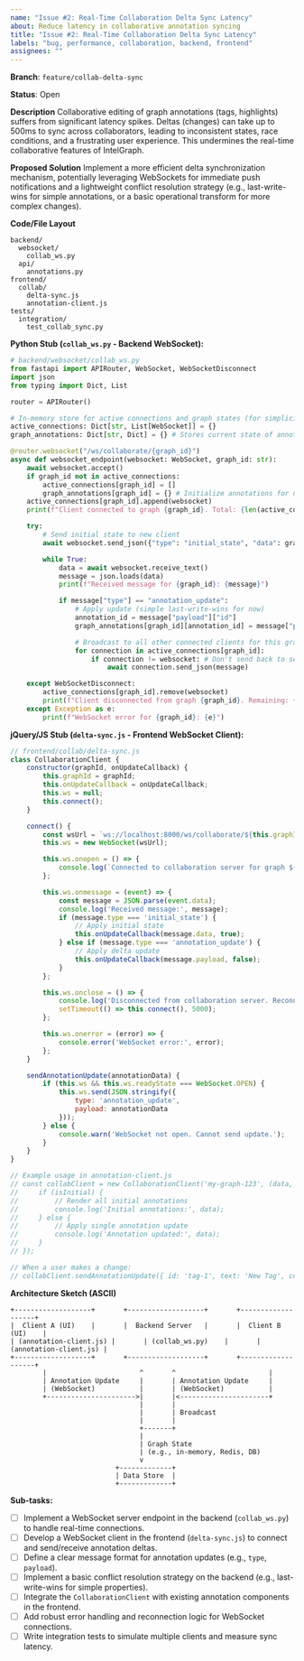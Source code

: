 ```yaml
---
name: "Issue #2: Real-Time Collaboration Delta Sync Latency"
about: Reduce latency in collaborative annotation syncing
title: "Issue #2: Real-Time Collaboration Delta Sync Latency"
labels: "bug, performance, collaboration, backend, frontend"
assignees: ""
---
```


**Branch**: `feature/collab-delta-sync`

**Status**: Open

**Description**
Collaborative editing of graph annotations (tags, highlights) suffers from significant latency spikes. Deltas (changes) can take up to 500ms to sync across collaborators, leading to inconsistent states, race conditions, and a frustrating user experience. This undermines the real-time collaborative features of IntelGraph.

**Proposed Solution**
Implement a more efficient delta synchronization mechanism, potentially leveraging WebSockets for immediate push notifications and a lightweight conflict resolution strategy (e.g., last-write-wins for simple annotations, or a basic operational transform for more complex changes).

**Code/File Layout**

```
backend/
  websocket/
    collab_ws.py
  api/
    annotations.py
frontend/
  collab/
    delta-sync.js
    annotation-client.js
tests/
  integration/
    test_collab_sync.py
```

**Python Stub (`collab_ws.py` - Backend WebSocket):**

```python
# backend/websocket/collab_ws.py
from fastapi import APIRouter, WebSocket, WebSocketDisconnect
import json
from typing import Dict, List

router = APIRouter()

# In-memory store for active connections and graph states (for simplicity)
active_connections: Dict[str, List[WebSocket]] = {}
graph_annotations: Dict[str, Dict] = {} # Stores current state of annotations per graph

@router.websocket("/ws/collaborate/{graph_id}")
async def websocket_endpoint(websocket: WebSocket, graph_id: str):
    await websocket.accept()
    if graph_id not in active_connections:
        active_connections[graph_id] = []
        graph_annotations[graph_id] = {} # Initialize annotations for new graph
    active_connections[graph_id].append(websocket)
    print(f"Client connected to graph {graph_id}. Total: {len(active_connections[graph_id])}")

    try:
        # Send initial state to new client
        await websocket.send_json({"type": "initial_state", "data": graph_annotations[graph_id]})

        while True:
            data = await websocket.receive_text()
            message = json.loads(data)
            print(f"Received message for {graph_id}: {message}")

            if message["type"] == "annotation_update":
                # Apply update (simple last-write-wins for now)
                annotation_id = message["payload"]["id"]
                graph_annotations[graph_id][annotation_id] = message["payload"]

                # Broadcast to all other connected clients for this graph
                for connection in active_connections[graph_id]:
                    if connection != websocket: # Don't send back to sender
                        await connection.send_json(message)

    except WebSocketDisconnect:
        active_connections[graph_id].remove(websocket)
        print(f"Client disconnected from graph {graph_id}. Remaining: {len(active_connections[graph_id])}")
    except Exception as e:
        print(f"WebSocket error for {graph_id}: {e}")
```

**jQuery/JS Stub (`delta-sync.js` - Frontend WebSocket Client):**

```js
// frontend/collab/delta-sync.js
class CollaborationClient {
    constructor(graphId, onUpdateCallback) {
        this.graphId = graphId;
        this.onUpdateCallback = onUpdateCallback;
        this.ws = null;
        this.connect();
    }

    connect() {
        const wsUrl = `ws://localhost:8000/ws/collaborate/${this.graphId}`; // Adjust URL
        this.ws = new WebSocket(wsUrl);

        this.ws.onopen = () => {
            console.log(`Connected to collaboration server for graph ${this.graphId}`);
        };

        this.ws.onmessage = (event) => {
            const message = JSON.parse(event.data);
            console.log('Received message:', message);
            if (message.type === 'initial_state') {
                // Apply initial state
                this.onUpdateCallback(message.data, true);
            } else if (message.type === 'annotation_update') {
                // Apply delta update
                this.onUpdateCallback(message.payload, false);
            }
        };

        this.ws.onclose = () => {
            console.log('Disconnected from collaboration server. Reconnecting in 5s...');
            setTimeout(() => this.connect(), 5000);
        };

        this.ws.onerror = (error) => {
            console.error('WebSocket error:', error);
        };
    }

    sendAnnotationUpdate(annotationData) {
        if (this.ws && this.ws.readyState === WebSocket.OPEN) {
            this.ws.send(JSON.stringify({
                type: 'annotation_update',
                payload: annotationData
            }));
        } else {
            console.warn('WebSocket not open. Cannot send update.');
        }
    }
}

// Example usage in annotation-client.js
// const collabClient = new CollaborationClient('my-graph-123', (data, isInitial) => {
//     if (isInitial) {
//         // Render all initial annotations
//         console.log('Initial annotations:', data);
//     } else {
//         // Apply single annotation update
//         console.log('Annotation updated:', data);
//     }
// });

// When a user makes a change:
// collabClient.sendAnnotationUpdate({ id: 'tag-1', text: 'New Tag', color: 'red' });
```

**Architecture Sketch (ASCII)**

```
+-------------------+       +-------------------+       +-------------------+
|  Client A (UI)    |       |  Backend Server   |       |  Client B (UI)    |
| (annotation-client.js) |       | (collab_ws.py)    |       | (annotation-client.js) |
+-------------------+       +-------------------+       +-------------------+
        |                       ^       ^                       |
        | Annotation Update     |       | Annotation Update     |
        | (WebSocket)           |       | (WebSocket)           |
        +---------------------->|       |<----------------------+
                                |       |
                                |       | Broadcast
                                |       |
                                +-------+
                                |
                                | Graph State
                                | (e.g., in-memory, Redis, DB)
                                v
                          +-------------+
                          | Data Store  |
                          +-------------+
```

**Sub-tasks:**
- [ ] Implement a WebSocket server endpoint in the backend (`collab_ws.py`) to handle real-time connections.
- [ ] Develop a WebSocket client in the frontend (`delta-sync.js`) to connect and send/receive annotation deltas.
- [ ] Define a clear message format for annotation updates (e.g., `type`, `payload`).
- [ ] Implement a basic conflict resolution strategy on the backend (e.g., last-write-wins for simple properties).
- [ ] Integrate the `CollaborationClient` with existing annotation components in the frontend.
- [ ] Add robust error handling and reconnection logic for WebSocket connections.
- [ ] Write integration tests to simulate multiple clients and measure sync latency.
